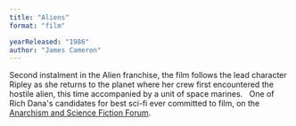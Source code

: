 ```yaml
---
title: "Aliens"
format: "film"

yearReleased: "1986"
author: "James Cameron"
---
```

Second instalment in the Alien  franchise, the film follows the lead character Ripley as she returns to the  planet where her crew first encountered the hostile alien, this time accompanied  by a unit of space marines.
 
One of Rich Dana's candidates for best sci-fi  ever committed to film, on the <a href="https://www.facebook.com/groups/anarchismandsciencefiction/"> Anarchism and Science Fiction Forum</a>.